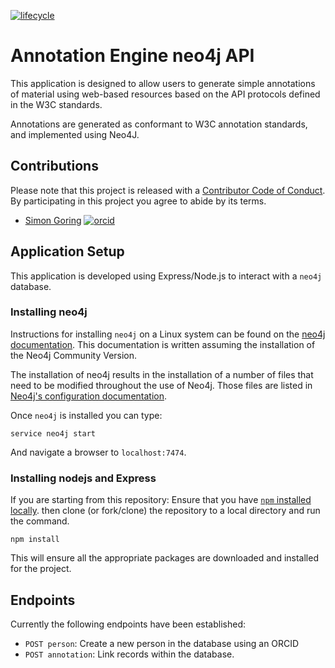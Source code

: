 [![lifecycle](https://img.shields.io/badge/lifecycle-experimental-orange.svg)](https://www.tidyverse.org/lifecycle/#experimental)

# Annotation Engine neo4j API

This application is designed to allow users to generate simple annotations of material using web-based resources based on the API protocols defined in the W3C standards.

Annotations are generated as conformant to W3C annotation standards, and implemented using Neo4J.

## Contributions

Please note that this project is released with a [Contributor Code of Conduct](CODE_OF_CONDUCT.md). By participating in this project you agree to abide by its terms.

*   [Simon Goring](http://goring.org) [![orcid](https://img.shields.io/badge/orcid-0000--0002--2700--4605-brightgreen.svg)](https://orcid.org/0000-0002-2700-4605)

## Application Setup

This application is developed using Express/Node.js to interact with a `neo4j` database.

### Installing neo4j

Instructions for installing `neo4j` on a Linux system can be found on the [neo4j documentation](https://neo4j.com/docs/operations-manual/current/installation/linux/debian/).  This documentation is written assuming the installation of the Neo4j Community Version.

The installation of neo4j results in the installation of a number of files that need to be modified throughout the use of Neo4j.  Those files are listed in [Neo4j's configuration documentation](https://neo4j.com/docs/operations-manual/current/configuration/file-locations/).

Once `neo4j` is installed you can type:

```
service neo4j start
```

And navigate a browser to `localhost:7474`.

### Installing nodejs and Express

If you are starting from this repository:  Ensure that you have [`npm` installed locally](https://www.npmjs.com/get-npm).   then clone (or fork/clone) the repository to a local directory and run the command.

```
npm install
```

This will ensure all the appropriate packages are downloaded and installed for the project.

## Endpoints

Currently the following endpoints have been established:

*   `POST person`:  Create a new person in the database using an ORCID
*   `POST annotation`:  Link records within the database.

